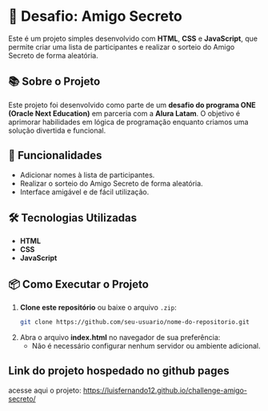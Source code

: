 # 🎁 Desafio: Amigo Secreto  

Este é um projeto simples desenvolvido com **HTML**, **CSS** e **JavaScript**, que permite criar uma lista de participantes e realizar o sorteio do Amigo Secreto de forma aleatória.  

## 📚 Sobre o Projeto  

Este projeto foi desenvolvido como parte de um **desafio do programa ONE (Oracle Next Education)** em parceria com a **Alura Latam**. O objetivo é aprimorar habilidades em lógica de programação enquanto criamos uma solução divertida e funcional.  

## 🚀 Funcionalidades  

- Adicionar nomes à lista de participantes.  
- Realizar o sorteio do Amigo Secreto de forma aleatória.  
- Interface amigável e de fácil utilização.  

## 🛠️ Tecnologias Utilizadas  

- **HTML**  
- **CSS**  
- **JavaScript**  

## 📦 Como Executar o Projeto  

1. **Clone este repositório** ou baixe o arquivo `.zip`:  
   ```bash
   git clone https://github.com/seu-usuario/nome-do-repositorio.git

2. Abra o arquivo **index.html** no navegador de sua preferência:
    - Não é necessário configurar nenhum servidor ou ambiente adicional.

## Link do projeto hospedado no github pages  

 acesse aqui o projeto: https://luisfernando12.github.io/challenge-amigo-secreto/

